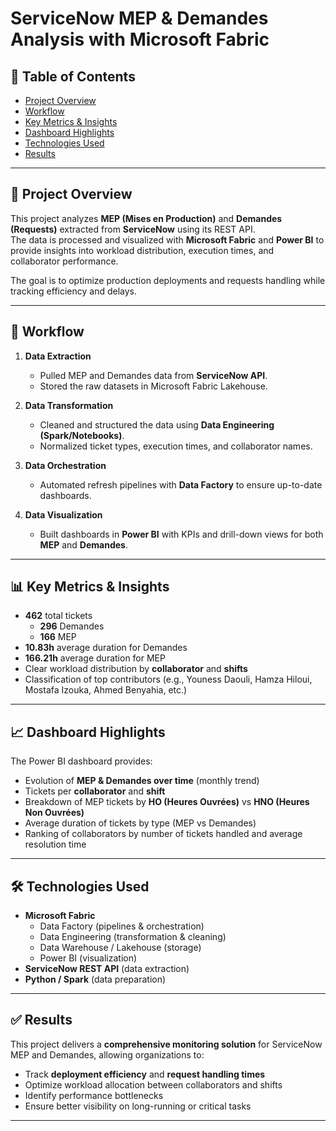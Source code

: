 # ServiceNow MEP & Demandes Analysis with Microsoft Fabric

## 📑 Table of Contents
- [Project Overview](#-project-overview)
- [Workflow](#-workflow)
- [Key Metrics & Insights](#-key-metrics--insights)
- [Dashboard Highlights](#-dashboard-highlights)
- [Technologies Used](#-technologies-used)
- [Results](#-results)

---

## 📌 Project Overview
This project analyzes **MEP (Mises en Production)** and **Demandes (Requests)** extracted from **ServiceNow** using its REST API.  
The data is processed and visualized with **Microsoft Fabric** and **Power BI** to provide insights into workload distribution, execution times, and collaborator performance.  

The goal is to optimize production deployments and requests handling while tracking efficiency and delays.

---

## 🚀 Workflow
1. **Data Extraction**  
   - Pulled MEP and Demandes data from **ServiceNow API**.  
   - Stored the raw datasets in Microsoft Fabric Lakehouse.  

2. **Data Transformation**  
   - Cleaned and structured the data using **Data Engineering (Spark/Notebooks)**.  
   - Normalized ticket types, execution times, and collaborator names.  

3. **Data Orchestration**  
   - Automated refresh pipelines with **Data Factory** to ensure up-to-date dashboards.  

4. **Data Visualization**  
   - Built dashboards in **Power BI** with KPIs and drill-down views for both **MEP** and **Demandes**.  

---

## 📊 Key Metrics & Insights
- **462** total tickets  
  - **296** Demandes  
  - **166** MEP  
- **10.83h** average duration for Demandes  
- **166.21h** average duration for MEP  
- Clear workload distribution by **collaborator** and **shifts**  
- Classification of top contributors (e.g., Youness Daouli, Hamza Hiloui, Mostafa Izouka, Ahmed Benyahia, etc.)  

---

## 📈 Dashboard Highlights
The Power BI dashboard provides:  
- Evolution of **MEP & Demandes over time** (monthly trend)  
- Tickets per **collaborator** and **shift**  
- Breakdown of MEP tickets by **HO (Heures Ouvrées)** vs **HNO (Heures Non Ouvrées)**  
- Average duration of tickets by type (MEP vs Demandes)  
- Ranking of collaborators by number of tickets handled and average resolution time  

---

## 🛠️ Technologies Used
- **Microsoft Fabric**  
  - Data Factory (pipelines & orchestration)  
  - Data Engineering (transformation & cleaning)  
  - Data Warehouse / Lakehouse (storage)  
  - Power BI (visualization)  
- **ServiceNow REST API** (data extraction)  
- **Python / Spark** (data preparation)  

---

## ✅ Results
This project delivers a **comprehensive monitoring solution** for ServiceNow MEP and Demandes, allowing organizations to:  
- Track **deployment efficiency** and **request handling times**  
- Optimize workload allocation between collaborators and shifts  
- Identify performance bottlenecks  
- Ensure better visibility on long-running or critical tasks  

---

